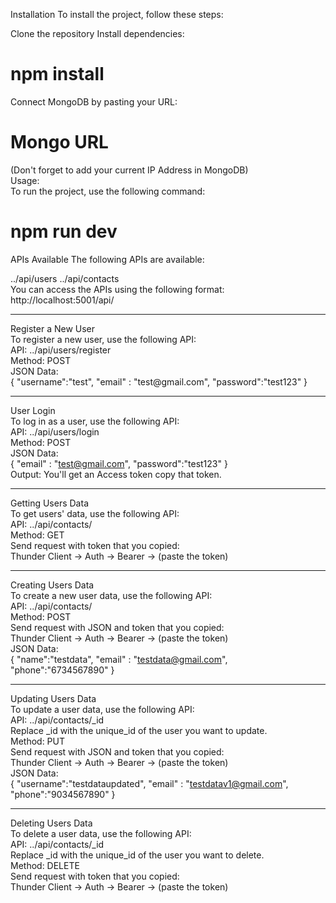 Installation
To install the project, follow these steps:

Clone the repository
Install dependencies: 
# npm install

Connect MongoDB by pasting your URL:
# Mongo URL 
(Don't forget to add your current IP Address in MongoDB)</br>
Usage:</br>
To run the project, use the following command:
# npm run dev

APIs Available
The following APIs are available:

../api/users
../api/contacts
</br>
You can access the APIs using the following format: http://localhost:5001/api/<endpoint>

<hr>
Register a New User </br>
To register a new user, use the following API:</br>
API: ../api/users/register</br>
Method: POST</br>
JSON Data:</br>
{
  "username":"test",
  "email" : "test@gmail.com",
  "password":"test123"
}

<hr>

User Login </br>
To log in as a user, use the following API: </br>
API: ../api/users/login </br>
Method: POST </br>
JSON Data: </br>
{
  "email" : "test@gmail.com",
  "password":"test123"
}
</br>
Output: You'll get an Access token copy that token.
</br>

<hr>

Getting Users Data  </br> 
To get users' data, use the following API:  </br>
API: ../api/contacts/  </br>
Method: GET   </br>
Send request with token that you copied:   </br>
Thunder Client -> Auth -> Bearer -> (paste the token)   </br>

<hr>

Creating Users Data </br>
To create a new user data, use the following API: </br>
API: ../api/contacts/ </br>
Method: POST </br>
Send request with JSON and token that you copied: </br>
Thunder Client -> Auth -> Bearer -> (paste the token) </br>
JSON Data: </br>
{
  "name":"testdata",
  "email" : "testdata@gmail.com",
  "phone":"6734567890"
}

<hr>

Updating Users Data </br>
To update a user data, use the following API: </br>
API: ../api/contacts/_id </br>
Replace _id with the unique_id of the user you want to update. </br>
Method: PUT </br>
Send request with JSON and token that you copied: </br>
Thunder Client -> Auth -> Bearer -> (paste the token) </br>
JSON Data: </br>
{
  "username":"testdataupdated",
  "email" : "testdatav1@gmail.com",
  "phone":"9034567890"
}

<hr>

Deleting Users Data </br>
To delete a user data, use the following API: </br>
API: ../api/contacts/_id </br>
Replace _id with the unique_id of the user you want to delete. </br>
Method: DELETE </br>
Send request with token that you copied: </br>
Thunder Client -> Auth -> Bearer -> (paste the token) </br>
